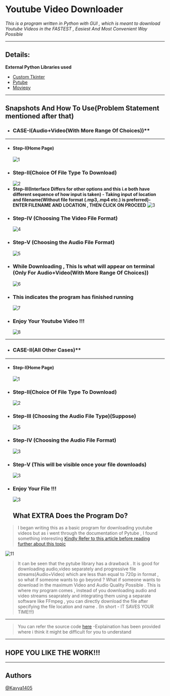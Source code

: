# **Youtube Video Downloader**

*This is a program written in Python with GUI , which is meant to download Youtube Videos in the FASTEST , Easiest And Most Convenient Way Possible*

---
## Details:

 **External Python Libraries used**

 - [Custom Tkinter](https://github.com/TomSchimansky/CustomTkinter)
 - [Pytube](https://pytube.io/en/latest/)
 - [Moviepy](https://zulko.github.io/moviepy/)

 ---
## Snapshots And How To Use(Problem Statement mentioned after that)
- ### CASE-I(Audio+Video(With More Range Of Choices))**
---
* #### Step-I(Home Page)
  ![1](images/S1.png)
* ### Step-II(Choice Of File Type To Download)
  ![2](images/S2.png)
* **Step-III(Interface Differs for other options and this i.e both have different sequence of how input is taken) - Taking input of location and filename(Without file format (.mp3,.mp4 etc.) is preferred)-ENTER FILENAME AND LOCATION , THEN CLICK ON PROCEED**
  ![3](images/S3.png)
* ### Step-IV (Choosing The Video File Format)
  ![4](images/S4.png)
* ### Step-V (Choosing the Audio File Format)
  ![5](images/S5.png)
* ### While Downloading , This Is what will appear on terminal (**Only For  Audio+Video(With More Range Of Choices)**)
  ![6](images/S6.png)
* ### This indicates the program has finished running 
  ![7](images/S7.png)
* ### Enjoy Your Youtube Video !!!
  ![8](images/S8.png)
---
  - ### CASE-II(All Other Cases)**
---
* #### Step-I(Home Page)
  ![1](images/S1.png)
* ### Step-II(Choice Of File Type To Download)
  ![2](images/S2.png)
* ### Step-III (Choosing the Audio File Type)(Suppose)
  ![5](images/S5.png)
* ### Step-IV (Choosing the Audio File Format)
   ![3](images/S3.png)
* ### Step-V (This will be visible once your file downloads)
   ![3](images/S3.png)
* ### Enjoy Your File !!!
   ![3](images/S10.png)

  ## What EXTRA Does the Program Do?
>I began writing this as a basic program for downloading youtube videos but as i went through the documentation of Pytube , I found something interesting 
 [Kindly Refer to this article before reading further about this topic](https://pytube.io/en/latest/user/streams.html#filtering-streams)

![11](images/SS11.png)

>It can be seen that the pytube library has a drawback . It is good for downloading audio,video separately and progressive file streams(Audio+Video) which are less than equal to 720p in format , so what if someone wants to go beyond ? What if someone wants to download in the maximum Video and Audio Quality Possible . This is where my program comes , instead of you downloading audio and video streams seaprately and integrating them using a separate software like FFmpeg , you can directly download the file after specifying the file location and name . (In short - IT SAVES YOUR TIME!!!)

---
>You can refer the source code [here](https://github.com/Kavya879/YoutubeVideoDownloader/blob/main/Youtubevideodownloadercode.py) -Explaination has been provided where i think it might be difficult for you to understand
---
  ## HOPE YOU LIKE THE WORK!!!

---

## Authors

[@Kavya1405](https://github.com/Kavya879)

